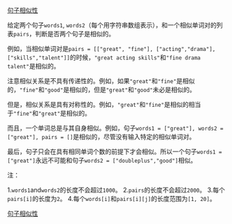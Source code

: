 [句子相似性](https://leetcode-cn.com/problems/sentence-similarity/)

给定两个句子`words1`, `words2`（每个用字符串数组表示），和一个相似单词对的列表`pairs`，判断是否两个句子是相似的。

例如，当相似单词对是`pairs = [["great", "fine"], ["acting","drama"], ["skills","talent"]]`的时候，`"great acting skills"`和`"fine drama talent"`是相似的。

注意相似关系是不具有传递性的。例如，如果`"great"`和`"fine"`是相似的，`"fine"`和`"good"`是相似的，但是`"great"`和`"good"`未必是相似的。

但是，相似关系是具有对称性的。例如，`"great"`和`"fine"`是相似的相当于`"fine"`和`"great"`是相似的。

而且，一个单词总是与其自身相似。例如，句子`words1 = ["great"], words2 = ["great"], pairs = []`是相似的，尽管没有输入特定的相似单词对。

最后，句子只会在具有相同单词个数的前提下才会相似。所以一个句子`words1 = ["great"]`永远不可能和句子`words2 = ["doubleplus","good"]`相似。

注：

1.`words1`and`words2`的长度不会超过`1000`。
2.`pairs`的长度不会超过`2000`。
3.每个`pairs[i]`的长度为`2`。
4.每个`words[i]`和`pairs[i][j]`的长度范围为`[1, 20]`。

[句子相似性](https://leetcode-cn.com/problems/sentence-similarity/solution/ju-zi-xiang-si-xing-by-617076674/)